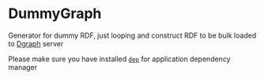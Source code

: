 # DummyGraph
Generator for dummy RDF, just looping and construct RDF to be bulk loaded to [Dgraph](https://github.com/dgraph-io/dgraph) server

Please make sure you have installed [`dep`](https://github.com/golang/dep) for application dependency manager
